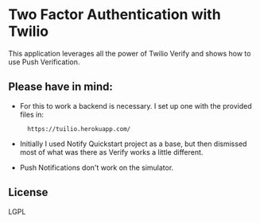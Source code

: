 # Two Factor Authentication with Twilio

This application leverages all the power of Twilio Verify and shows how to use Push Verification.

## Please have in mind:

- For this to work a backend is necessary. I set up one with the provided files in:

        https://tuilio.herokuapp.com/
        
- Initially I used Notify Quickstart project as a base, but then dismissed most of what was there as Verify works a little different.

- Push Notifications don't work on the simulator.
    

## License

LGPL
